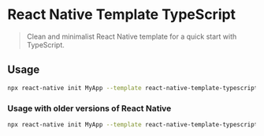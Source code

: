 # React Native Template TypeScript

> Clean and minimalist React Native template for a quick start with TypeScript.

##  Usage

```sh
npx react-native init MyApp --template react-native-template-typescript
```

### Usage with older versions of React Native

```sh
npx react-native init MyApp --template react-native-template-typescript@6.9.*
```
